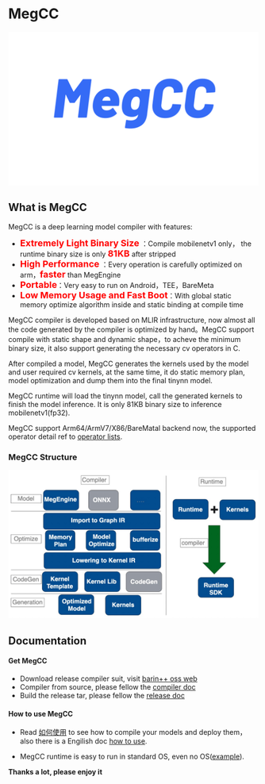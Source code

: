 # MegCC
![logo](doc/picture/cc.png)
## What is MegCC
MegCC is a deep learning model compiler with features:
* <font color=Red size= 4>**Extremely Light Binary Size**</font> ：Compile mobilenetv1 only， the runtime binary size is only <font color=Red size= 4>**81KB**</font> after stripped
* <font color=Red size= 4>**High Performance**</font> ：Every operation is carefully optimized on arm，<font color=Red size= 4>**faster**</font> than MegEngine
* <font color=Red size= 4>**Portable**</font>：Very easy to run on Android，TEE，BareMeta
* <font color=Red size= 4>**Low Memory Usage and Fast Boot**</font>：With global static memory optimize algorithm inside and static binding at compile time

MegCC compiler is developed based on MLIR infrastructure, now almost all the code generated by the compiler is optimized by hand。MegCC support compile with static shape and dynamic shape，to acheve the minimum binary size, it also support generating the necessary cv operators in C.

After compiled a model, MegCC generates the kernels used by the model and user required cv kernels, at the same time, it do static memory plan, model optimization and dump them into the final tinynn model.

MegCC runtime will load the tinynn model, call the generated kernels to finish the model inference. It is only 81KB binary size to inference mobilenetv1(fp32).

MegCC support Arm64/ArmV7/X86/BareMatal backend now, the supported operator detail ref to [operator lists](doc/opr.md).

### MegCC Structure
![megcc_struct](doc/picture/megcc.png)

## Documentation

#### Get MegCC
* Download release compiler suit, visit [barin++ oss web](https://oss.iap.hh-b.brainpp.cn/megengine-built/megcc)
* Compiler from source, please fellow the [compiler doc](compiler/README.md)
* Build the release tar, please fellow the [release doc](doc/how-to-release.md)

#### How to use MegCC

* Read [如何使用](doc/how-to-use-chinese.md) to see how to compile your models and deploy them，also there is a Engilish doc [how to use](doc/how-to-use.md).

* MegCC runtime is easy to run in standard OS, even no OS([example](runtime/example/README.md)).  
 
**Thanks a lot, please enjoy it**
